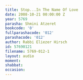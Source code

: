```yaml
---
title: Stop...In The Name Of Love
date: 2008-10-21 00:00:00 Z
year: 5769
parasha: Shmini Atzeret
bookcode: '0'
fullparashacode: '012'
parashacode: '012'
author: Rabbi Eliezer Hirsch
id: 57690121
filename: 5769-012-1
layout: audio
moment: 
shabbat: 
occasion: 
---
```


